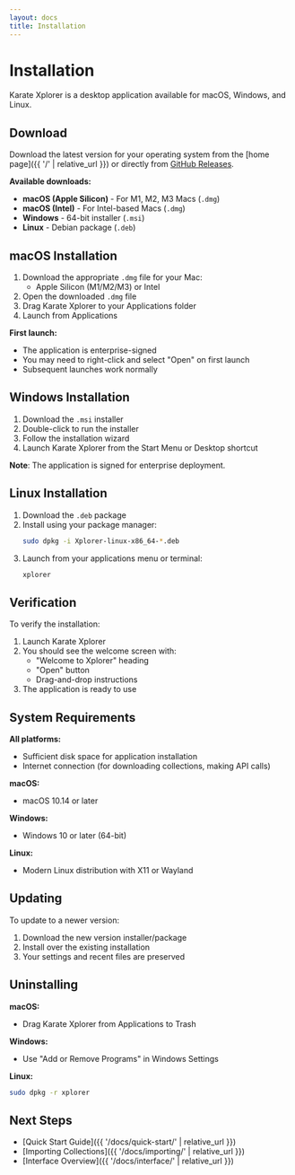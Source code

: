 ```yaml
---
layout: docs
title: Installation
---
```


# Installation

Karate Xplorer is a desktop application available for macOS, Windows, and Linux.

## Download

Download the latest version for your operating system from the [home page]({{ '/' | relative_url }}) or directly from [GitHub Releases](https://github.com/karatelabs/xplorer/releases).

**Available downloads:**
- **macOS (Apple Silicon)** - For M1, M2, M3 Macs (`.dmg`)
- **macOS (Intel)** - For Intel-based Macs (`.dmg`)
- **Windows** - 64-bit installer (`.msi`)
- **Linux** - Debian package (`.deb`)

## macOS Installation

1. Download the appropriate `.dmg` file for your Mac:
   - Apple Silicon (M1/M2/M3) or Intel
2. Open the downloaded `.dmg` file
3. Drag Karate Xplorer to your Applications folder
4. Launch from Applications

**First launch:**
- The application is enterprise-signed
- You may need to right-click and select "Open" on first launch
- Subsequent launches work normally

## Windows Installation

1. Download the `.msi` installer
2. Double-click to run the installer
3. Follow the installation wizard
4. Launch Karate Xplorer from the Start Menu or Desktop shortcut

**Note**: The application is signed for enterprise deployment.

## Linux Installation

1. Download the `.deb` package
2. Install using your package manager:
   ```bash
   sudo dpkg -i Xplorer-linux-x86_64-*.deb
   ```
3. Launch from your applications menu or terminal:
   ```bash
   xplorer
   ```

## Verification

To verify the installation:

1. Launch Karate Xplorer
2. You should see the welcome screen with:
   - "Welcome to Xplorer" heading
   - "Open" button
   - Drag-and-drop instructions
3. The application is ready to use

## System Requirements

**All platforms:**
- Sufficient disk space for application installation
- Internet connection (for downloading collections, making API calls)

**macOS:**
- macOS 10.14 or later

**Windows:**
- Windows 10 or later (64-bit)

**Linux:**
- Modern Linux distribution with X11 or Wayland

## Updating

To update to a newer version:

1. Download the new version installer/package
2. Install over the existing installation
3. Your settings and recent files are preserved

## Uninstalling

**macOS:**
- Drag Karate Xplorer from Applications to Trash

**Windows:**
- Use "Add or Remove Programs" in Windows Settings

**Linux:**
```bash
sudo dpkg -r xplorer
```

## Next Steps

- [Quick Start Guide]({{ '/docs/quick-start/' | relative_url }})
- [Importing Collections]({{ '/docs/importing/' | relative_url }})
- [Interface Overview]({{ '/docs/interface/' | relative_url }})
